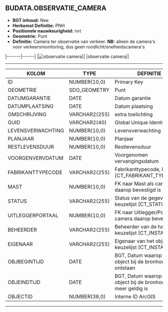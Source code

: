 ﻿## BUDATA.OBSERVATIE_CAMERA


* __BGT inhoud:__ Nee
* __Herkomst Definitie:__ PNH
* __Positionele nauwkeurigheid:__ nvt
* __Geometrie:__ Punt
* __Definitie:__ Camera ter observatie van verkeer. __NB:__ alleen de camera's voor verkeersmonitoring, dus geen roodlicht/snelheidscamera's



|-------|------|
|![observatie camera](objectbladen\4_Ovl_Vri\observatie_camera.png)||
|observatie camera||

***

|KOLOM                           	|TYPE          	|DEFINITIE|
|------                          	|----          	|-----    |
|ID                              	|NUMBER(10,0)  	|Primary Key|
|GEOMETRIE                       	|SDO_GEOMETRY  	|Punt|
|DATUMGARANTIE                   	|DATE          	|Datum garantie|
|DATUMPLAATSING                  	|DATE          	|Datum plaatsing|
|OMSCHRIJVING                    	|VARCHAR2(255) 	|extra toelichting|
|GUID                            	|VARCHAR2(40)  	|Global Unique Identifier|
|LEVENSVERWACHTING               	|NUMBER(10,0)  	|Levensverwachting|
|PLANJAAR                        	|NUMBER(10,0)  	|Planjaar|
|RESTLEVENSDUUR                  	|NUMBER(10,0)  	|Restlevensduur|
|VOORGENVERVDATUM                	|DATE          	|Voorgenomen vervangingsdatum|
|FABRIKANTTYPECODE               	|VARCHAR2(255) 	|Fabrikanttypecode, keuzelijst [CT_FABRIKANT_TYPECODE]|
|MAST                            	|NUMBER(10,0)  	|FK naar Mast als camera daarop bevestigd is|
|STATUS                          	|VARCHAR2(255) 	|Status van de gegevens, keuzelijst [CT_STATUS]|
|UITLEGGERPORTAAL                	|NUMBER(10,0)  	|FK naar Uitlegger/Portaal als camera daarop bevestigd is|
|BEHEERDER                       	|VARCHAR2(255) 	|Beheerder van de halte, keuzelijst [CT_INSTANTIE]|
|EIGENAAR                        	|VARCHAR2(255) 	|Eigenaar van het object, keuzelijst [CT_INSTANTIE]|
|OBJBEGINTIJD                    	|DATE          	|BGT, Datum waarop het object bij de bronhouder is ontstaan|
|OBJEINDTIJD                     	|DATE          	|BGT, Datum waarop het object bij de bronhouder niet meer geldig is|
|OBJECTID                        	|NUMBER(38,0)   |Interne ID ArcGIS|

***


